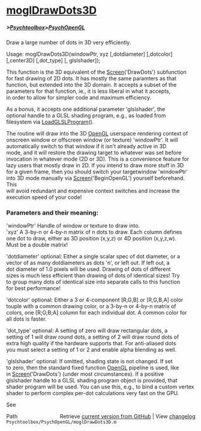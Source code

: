 # [moglDrawDots3D](moglDrawDots3D)
##### >[Psychtoolbox](Psychtoolbox)>[PsychOpenGL](PsychOpenGL)

Draw a large number of dots in 3D very efficiently.  
  
Usage: moglDrawDots3D(windowPtr, xyz [,dotdiameter] [,dotcolor] [,center3D] [,dot\_type] [, glslshader]);  
  
This function is the 3D equivalent of the [Screen](Screen)('DrawDots') subfunction  
for fast drawing of 2D dots. It has mostly the same paramters as that  
function, but extended into the 3D domain. It accepts a subset of the  
parameters for that function, ie., it is less liberal in what it accepts,  
in order to allow for simpler code and maximum efficiency.  
  
As a bonus, it accepts one additional parameter 'glslshader', the  
optional handle to a GLSL shading program, e.g., as loaded from  
filesystem via [LoadGLSLProgram](LoadGLSLProgram)().  
  
The routine will draw into the 3D [OpenGL](OpenGL) userspace rendering context of  
onscreen window or offscreen window (or texture) 'windowPtr'. It will  
automatically switch to that window if it isn't already active in 3D  
mode, and it will restore the drawing target to whatever was set before  
invocation in whatever mode (2D or 3D). This is a convenience feature for  
lazy users that mostly draw in 2D. If you intend to draw more stuff in 3D  
for a given frame, then you should switch your targetwindow 'windowPtr'  
into 3D mode manually via [Screen](Screen)('BeginOpenGL') yourself beforehand. This  
will avoid redundant and expensive context switches and increase the  
execution speed of your code!  
  
### Parameters and their meaning:  
  
'windowPtr' Handle of window or texture to draw into.  
'xyz' A 3-by-n or 4-by-n matrix of n dots to draw. Each column defines  
one dot to draw, either as 3D position (x,y,z) or 4D position (x,y,z,w).  
Must be a double matrix!  
  
'dotdiameter' optional: Either a single scalar spec of dot diameter, or a  
vector of as many dotdiameters as dots 'n', or left out. If left out, a  
dot diameter of 1.0 pixels will be used. Drawing of dots of different  
sizes is much less efficient than drawing of dots of identical sizes! Try  
to group many dots of identical size into separate calls to this function  
for best performance!  
  
'dotcolor' optional: Either a 3 or 4-component [R,G,B] or [R,G,B,A] color  
touple with a common drawing color, or a 3-by-n or 4-by-n matrix of  
colors, one [R;G;B;A] column for each individual dot. A common color for  
all dots is faster.  
  
'dot\_type' optional: A setting of zero will draw rectangular dots, a  
setting of 1 will draw round dots, a setting of 2 will draw round dots of  
extra high quality if the hardware supports that. For anti-aliased dots  
you must select a setting of 1 or 2 and enable alpha blending as well.  
  
'glslshader' optional: If omitted, shading state is not changed. If set  
to zero, then the standard fixed function [OpenGL](OpenGL) pipeline is used, like  
in [Screen](Screen)('DrawDots') (under most circumstances). If a positive  
glslshader handle to a GLSL shading program object is provided, that  
shader program will be used. You can use this, e.g., to bind a custom vertex  
shader to perform complex per-dot calculations very fast on the GPU.  
  
See   




<div class="code_header" style="text-align:right;">
  <span style="float:left;">Path&nbsp;&nbsp;</span> <span class="counter">Retrieve <a href=
  "https://raw.github.com/Psychtoolbox-3/Psychtoolbox-3/beta/Psychtoolbox/PsychOpenGL/moglDrawDots3D.m">current version from GitHub</a> | View <a href=
  "https://github.com/Psychtoolbox-3/Psychtoolbox-3/commits/beta/Psychtoolbox/PsychOpenGL/moglDrawDots3D.m">changelog</a></span>
</div>
<div class="code">
  <code>Psychtoolbox/PsychOpenGL/moglDrawDots3D.m</code>
</div>

